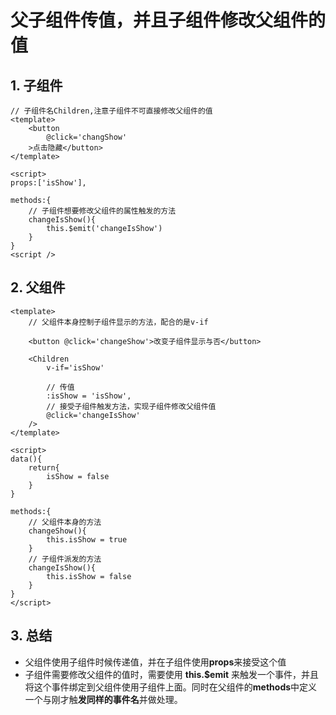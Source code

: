 # 父子组件传值，并且子组件修改父组件的值


## 1. 子组件
```vue
// 子组件名Children,注意子组件不可直接修改父组件的值
<template>
    <button
        @click='changShow'
    >点击隐藏</button>
</template>

<script>
props:['isShow'],

methods:{
    // 子组件想要修改父组件的属性触发的方法
    changeIsShow(){
        this.$emit('changeIsShow')
    }
}
<script />

```

## 2. 父组件
```vue
<template>    
    // 父组件本身控制子组件显示的方法，配合的是v-if

    <button @click='changeShow'>改变子组件显示与否</button>

    <Children 
        v-if='isShow'

        // 传值
        :isShow = 'isShow',
        // 接受子组件触发方法，实现子组件修改父组件值
        @click='changeIsShow'
    />
</template>

<script>
data(){
    return{
        isShow = false
    }
}

methods:{
    // 父组件本身的方法
    changeShow(){
        this.isShow = true
    }
    // 子组件派发的方法
    changeIsShow(){
        this.isShow = false
    }
}
</script>

```
## 3. 总结
- 父组件使用子组件时候传递值，并在子组件使用**props**来接受这个值
- 子组件需要修改父组件的值时，需要使用 **this.$emit** 来触发一个事件，并且将这个事件绑定到父组件使用子组件上面。同时在父组件的**methods**中定义一个与刚才触**发同样的事件名**并做处理。